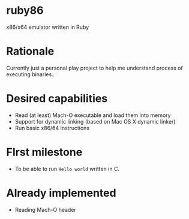 # ruby86

x86/x64 emulator written in Ruby 

# Rationale

Currently just a personal play project to help me understand process of executing binaries..

# Desired capabilities

* Read (at least) Mach-O executable and load them into memory
* Support for dynamic linking (based on Mac OS X dynamic linker)
* Run basic x86/64 instructions

# FIrst milestone

* To be able to run `Hello world` written in C.

# Already implemented

* Reading Mach-O header


